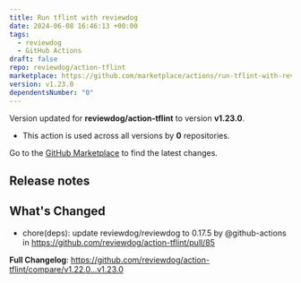```yaml
---
title: Run tflint with reviewdog
date: 2024-06-08 16:46:13 +00:00
tags:
  - reviewdog
  - GitHub Actions
draft: false
repo: reviewdog/action-tflint
marketplace: https://github.com/marketplace/actions/run-tflint-with-reviewdog
version: v1.23.0
dependentsNumber: "0"
---
```



Version updated for **reviewdog/action-tflint** to version **v1.23.0**.
- This action is used across all versions by **0** repositories.

Go to the [GitHub Marketplace](https://github.com/marketplace/actions/run-tflint-with-reviewdog) to find the latest changes.

## Release notes

## What's Changed
* chore(deps): update reviewdog/reviewdog to 0.17.5 by @github-actions in https://github.com/reviewdog/action-tflint/pull/85


**Full Changelog**: https://github.com/reviewdog/action-tflint/compare/v1.22.0...v1.23.0
